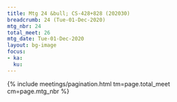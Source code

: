 ```yaml
---
title: Mtg 24 &bull; CS-428+828 (202030)
breadcrumb: 24 (Tue-01-Dec-2020)
mtg_nbr: 24
total_meet: 26
mtg_date: Tue-01-Dec-2020
layout: bg-image
focus:
- ka:
  ku:
---
```

{% include meetings/pagination.html tm=page.total_meet cm=page.mtg_nbr %}